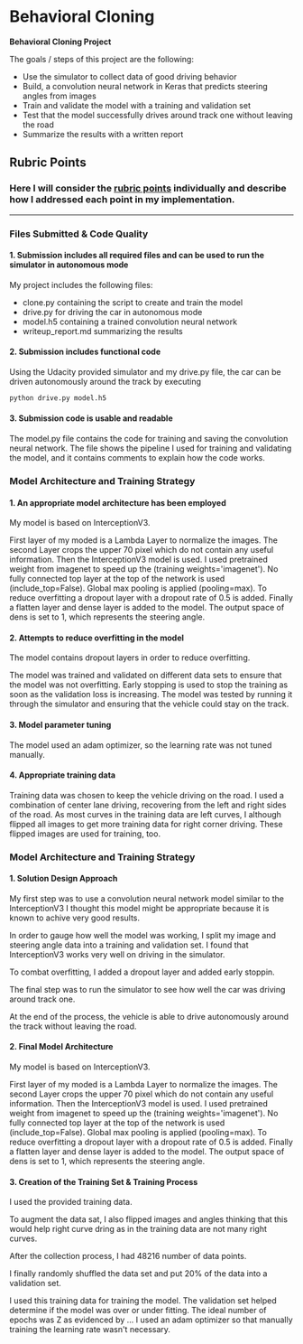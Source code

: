 # **Behavioral Cloning** 

**Behavioral Cloning Project**

The goals / steps of this project are the following:
* Use the simulator to collect data of good driving behavior
* Build, a convolution neural network in Keras that predicts steering angles from images
* Train and validate the model with a training and validation set
* Test that the model successfully drives around track one without leaving the road
* Summarize the results with a written report


[//]: # (Image References)

[image1]: ./examples/placeholder.png "Model Visualization"
[image2]: ./examples/placeholder.png "Grayscaling"
[image3]: ./examples/placeholder_small.png "Recovery Image"
[image4]: ./examples/placeholder_small.png "Recovery Image"
[image5]: ./examples/placeholder_small.png "Recovery Image"
[image6]: ./examples/placeholder_small.png "Normal Image"
[image7]: ./examples/placeholder_small.png "Flipped Image"

## Rubric Points
### Here I will consider the [rubric points](https://review.udacity.com/#!/rubrics/432/view) individually and describe how I addressed each point in my implementation.  

---
### Files Submitted & Code Quality

#### 1. Submission includes all required files and can be used to run the simulator in autonomous mode

My project includes the following files:
* clone.py containing the script to create and train the model
* drive.py for driving the car in autonomous mode
* model.h5 containing a trained convolution neural network 
* writeup_report.md summarizing the results

#### 2. Submission includes functional code
Using the Udacity provided simulator and my drive.py file, the car can be driven autonomously around the track by executing 
```sh
python drive.py model.h5
```

#### 3. Submission code is usable and readable

The model.py file contains the code for training and saving the convolution neural network. The file shows the pipeline I used for training and validating the model, and it contains comments to explain how the code works.

### Model Architecture and Training Strategy

#### 1. An appropriate model architecture has been employed

My model is based on InterceptionV3.

First layer of my moded is a Lambda Layer to normalize the images. The second Layer crops the upper 70 pixel which do not contain any useful information.
Then the InterceptionV3 model is used. I used pretrained weight from imagenet to speed up the (training weights='imagenet'). No fully connected top layer at the top of the network is used (include_top=False). Global max pooling is applied (pooling=max).
To reduce overfitting a dropout layer with a dropout rate of 0.5 is added.
Finally a flatten layer and dense layer is added to the model. The output space of dens is set to 1, which represents the steering angle.

#### 2. Attempts to reduce overfitting in the model

The model contains dropout layers in order to reduce overfitting. 

The model was trained and validated on different data sets to ensure that the model was not overfitting. Early stopping is used to stop the training as soon as the validation loss is increasing. The model was tested by running it through the simulator and ensuring that the vehicle could stay on the track.

#### 3. Model parameter tuning

The model used an adam optimizer, so the learning rate was not tuned manually.

#### 4. Appropriate training data

Training data was chosen to keep the vehicle driving on the road. I used a combination of center lane driving, recovering from the left and right sides of the road.
As most curves in the training data are left curves, I although flipped all images to get more training data for right corner driving. These flipped images are used for training, too.

### Model Architecture and Training Strategy

#### 1. Solution Design Approach

My first step was to use a convolution neural network model similar to the InterceptionV3 I thought this model might be appropriate because it is known to achive very good results.

In order to gauge how well the model was working, I split my image and steering angle data into a training and validation set. I found that InterceptionV3 works very well on driving in the simulator.

To combat overfitting, I added a dropout layer and added early stoppin.

The final step was to run the simulator to see how well the car was driving around track one.

At the end of the process, the vehicle is able to drive autonomously around the track without leaving the road.

#### 2. Final Model Architecture

My model is based on InterceptionV3.

First layer of my moded is a Lambda Layer to normalize the images. The second Layer crops the upper 70 pixel which do not contain any useful information.
Then the InterceptionV3 model is used. I used pretrained weight from imagenet to speed up the (training weights='imagenet'). No fully connected top layer at the top of the network is used (include_top=False). Global max pooling is applied (pooling=max).
To reduce overfitting a dropout layer with a dropout rate of 0.5 is added.
Finally a flatten layer and dense layer is added to the model. The output space of dens is set to 1, which represents the steering angle.

#### 3. Creation of the Training Set & Training Process

I used the provided training data.

To augment the data sat, I also flipped images and angles thinking that this would help right curve dring as in the training data are not many right curves.

After the collection process, I had 48216 number of data points.


I finally randomly shuffled the data set and put 20% of the data into a validation set. 

I used this training data for training the model. The validation set helped determine if the model was over or under fitting. The ideal number of epochs was Z as evidenced by ... I used an adam optimizer so that manually training the learning rate wasn't necessary.

